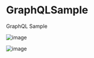 # GraphQLSample
GraphQL Sample

![image](https://user-images.githubusercontent.com/19554935/45194550-85028580-b221-11e8-9852-8d942f9e834a.png)

![image](https://user-images.githubusercontent.com/19554935/45244914-dcf3c780-b2c7-11e8-9410-d042f3abe63e.png)
